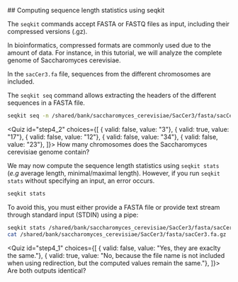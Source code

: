 <script> 
  import Quiz from "components/Quiz.svelte"; 
  import Execute from "components/Execute.svelte"; 
</script> 

## Computing sequence length statistics using seqkit

The `seqkit` commands accept FASTA or FASTQ files as input, including their compressed versions (.gz). 

In bioinformatics, compressed formats are commonly used due to the amount of data. For instance, in this tutorial, we will analyze the complete genome of Saccharomyces cerevisiae.

In the `sacCer3.fa` file, sequences from the different chromosomes are included.

The `seqkit seq` command allows extracting the headers of the different sequences in a FASTA file.

```bash
seqkit seq -n /shared/bank/saccharomyces_cerevisiae/SacCer3/fasta/sacCer3.fa.gz
```

<Quiz id="step4_2" choices={[
         { valid: false, value: "3"},
         { valid: true, value: "17"},
         { valid: false, value: "12"},
         { valid: false, value: "34"},
         { valid: false, value: "23"},
]}>
        <span slot="prompt">
        How many chromosomes does the Saccharomyces cerevisiae genome contain?
        </span>
</Quiz>

We may now compute the sequence length statistics using `seqkit stats` (*e.g* average length, minimal/maximal length).
However, if you run `seqkit stats` without specifying an input, an error occurs. 

```bash
seqkit stats
```

To avoid this, you must either provide a FASTA file or provide text stream through standard input (STDIN) using a pipe:

```bash
seqkit stats /shared/bank/saccharomyces_cerevisiae/SacCer3/fasta/sacCer3.fa.gz 
cat /shared/bank/saccharomyces_cerevisiae/SacCer3/fasta/sacCer3.fa.gz | seqkit stats 
```

<Quiz id="step4_1" choices={[
         { valid: false, value: "Yes, they are exaclty the same."},
         { valid: true, value: "No, because the file name is not included when using redirection, but the computed values remain the same."},
]}>
        <span slot="prompt">
        Are both outputs identical?
        </span>
</Quiz>




